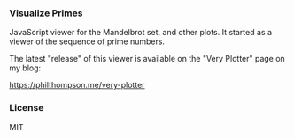 ### Visualize Primes

JavaScript viewer for the Mandelbrot set, and other plots.  It started as a viewer of the sequence of prime numbers.

The latest "release" of this viewer is available on the "Very Plotter" page on my blog:

https://philthompson.me/very-plotter

### License

MIT

